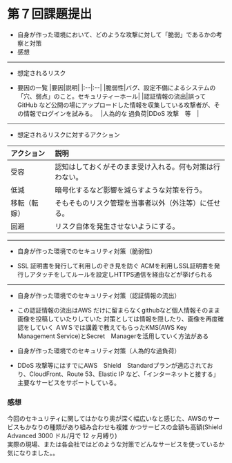 # 第７回課題提出

* 自身が作った環境において、どのような攻撃に対して「脆弱」であるかの考察と対策
 * 感想
* * *

* 想定されるリスク


* 要因の一覧
|要因|説明|
|:--|:--|
|脆弱性|バグ、設定不備によるシステムの「穴、弱点」のこと。セキュリティーホール|
|認証情報の流出|誤って GitHub など公開の場にアップロードした情報を収集している攻撃者が、その情報でログインを試みる。　
|人為的な 過負荷|DDoS 攻撃　等　| 

* * *



* 想定されるリスクに対するアクション

| アクション | 説明 |
|:---|:---|
| 受容 | 認知はしておくがそのまま受け入れる。何も対策は行わない。 |
| 低減 | 暗号化するなど影響を減らすような対策を行う。 |
| 移転（転嫁） | そもそものリスク管理を当事者以外（外注等）に任せる。 |
| 回避 | リスク自体を発生させないようにする。 |
***
* 自身が作った環境でのセキュリティ対策（脆弱性）


* SSL 証明書を発行して利用しのぞき見を防ぐ
 ACMを利用しSSL証明書を発行しアタッチをしてルールを設定しHTTPS通信を経由などが挙げられる

* * *

* 自身が作った環境でのセキュリティ対策（認証情報の流出）


* この認証情報の流出はAWS だけに留まらなくgithubなど個人情報そのまま画像を投稿していたりしていた
対策としては情報を隠したり、画像を再度確認をしていく
ＡＷＳでは講義で教えてもらったKMS(AWS Key Management Service)とSecret　Managerを活用していく方法がある


* 自身が作った環境でのセキュリティ対策（人為的な過負荷）


* DDoS 攻撃等にはすでにAWS　Shield　Standardプランが適応されており、CloudFront、Route 53、Elastic
IP など、「インターネットと接する」主要なサービスをサポートしている。


### 感想
今回のセキュリティに関してはかなり奥が深く幅広いなと感じた、AWSのサービスもかなりの種類があり組み合わせも複雑
かつサービスの金額も高額(Shield Advanced 3000 ドル/月で 12 ヶ月縛り)<br>
実際の現場、または各会社ではどのような対策でどんなサービスを使っているか気になりました。。



